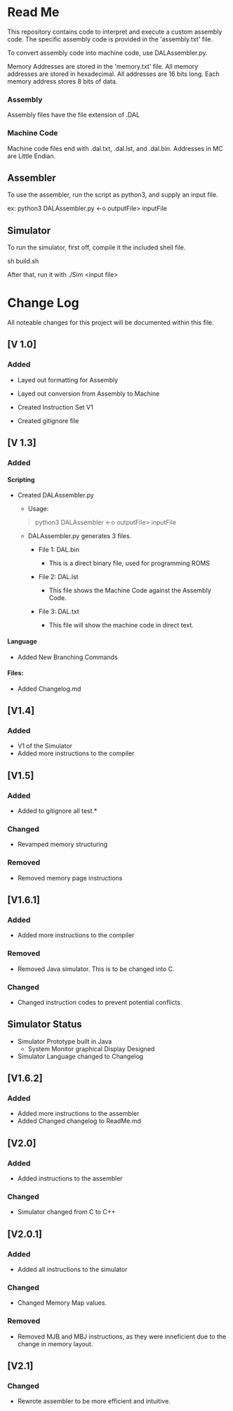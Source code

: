 # Read Me

This repository contains code to interpret and execute a custom assembly code. The specific assembly code is provided in the 'assembly.txt' file. 

To convert assembly code into machine code, use DALAssembler.py.

Memory Addresses are stored in the 'memory.txt' file.
All memory addresses are stored in hexadecimal. All addresses are 16 bits long.
Each memory address stores 8 bits of data.

### Assembly

Assembly files have the file extension of .DAL

### Machine Code

Machine code files end with .dal.txt, .dal.lst, and .dal.bin. Addresses in MC are Little Endian.

## Assembler
To use the assembler, run the script as python3, and supply an input file.

ex: python3 DALAssembler.py \<-o outputFile> inputFile

## Simulator

To run the simulator, first off, compile it the included shell file.

sh build.sh

After that, run it with ./Sim \<input file\>

# Change Log

All noteable changes for this project will be documented within this file.

## [V 1.0]

### Added

- Layed out formatting for Assembly

- Layed out conversion from Assembly to Machine

- Created Instruction Set V1

- Created gitignore file

## [V 1.3]

### Added

#### Scripting

- Created DALAssembler.py
    - Usage:
    >python3 DALAssembler <-o outputFile> inputFile

    - DALAssembler.py generates 3 files.

      - File 1: DAL.bin
  
        - This is a direct binary file, used for programming ROMS

      - File 2: DAL.lst
  
        - This file shows the Machine Code against the Assembly Code. 

      -  File 3: DAL.txt
         -  This file will show the machine code in direct text.
  
#### Language

- Added New Branching Commands

#### Files:

- Added Changelog.md


## [V1.4]

### Added

- V1 of the Simulator
- Added more instructions to the compiler
  
## [V1.5]

### Added

- Added to gitignore all test.*

### Changed

- Revamped memory structuring

### Removed

- Removed memory page instructions

## [V1.6.1]

### Added

- Added more instructions to the compiler

### Removed
- Removed Java simulator. This is to be changed into C.

### Changed
- Changed instruction codes to prevent potential conflicts.

## Simulator Status
* Simulator Prototype built in Java
  * System Monitor graphical Display Designed
* Simulator Language changed to Changelog

##  [V1.6.2]

### Added
- Added more instructions to the assembler
- Added Changed changelog to ReadMe.md

## [V2.0]

### Added

- Added instructions to the assembler

### Changed

- Simulator changed from C to C++

## [V2.0.1]

### Added

- Added all instructions to the simulator

### Changed

- Changed Memory Map values.

### Removed

- Removed MJB and MBJ instructions, as they were inneficient due to the change in memory layout.

## [V2.1]

### Changed

- Rewrote assembler to be more efficient and intuitive.
